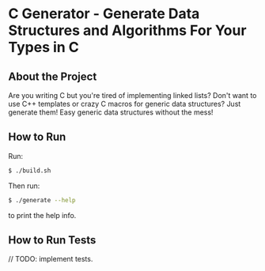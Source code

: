 # C Generator - Generate Data Structures and Algorithms For Your Types in C

## About the Project

Are you writing C but you're tired of implementing linked lists?
Don't want to use C++ templates or crazy C macros for generic data structures?
Just generate them! Easy generic data structures without the mess!

## How to Run

Run:
```bash
$ ./build.sh
```

Then run:
```bash
$ ./generate --help
```
to print the help info.

## How to Run Tests

// TODO: implement tests.
